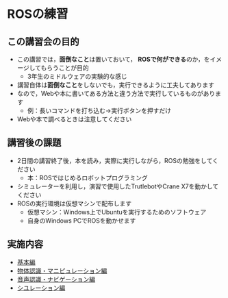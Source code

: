 # ROSの練習

## この講習会の目的

- この講習では，**面倒なこと**は置いておいて， **ROSで何ができる**のか，をイメージしてもらうことが目的
  - 3年生のミドルウェアの実験的な感じ
- 講習自体は**面倒なこと**をしないでも，実行できるように工夫してあります
- なので，Webや本に書いてある方法と違う方法で実行しているものがあります
  - 例：長いコマンドを打ち込む→実行ボタンを押すだけ
- Webや本で調べるときは注意してください

## 講習後の課題

- 2日間の講習終了後，本を読み，実際に実行しながら，ROSの勉強をしてください
  - 本：ROSではじめるロボットプログラミング
- シミュレーターを利用し，演習で使用したTrutlebotやCrane X7を動かしてください
- ROSの実行環境は仮想マシンで配布します
  - 仮想マシン：Windows上でUbuntuを実行するためのソフトウェア
  - 自身のWindows PCでROSを動かせます

## 実施内容

- [基本編](fundamental.md)
- [物体認識・マニピュレーション編](manipulation.md)
- [音声認識・ナビゲーション編](navigation.md)
- [シユレーション編](simulation.md)